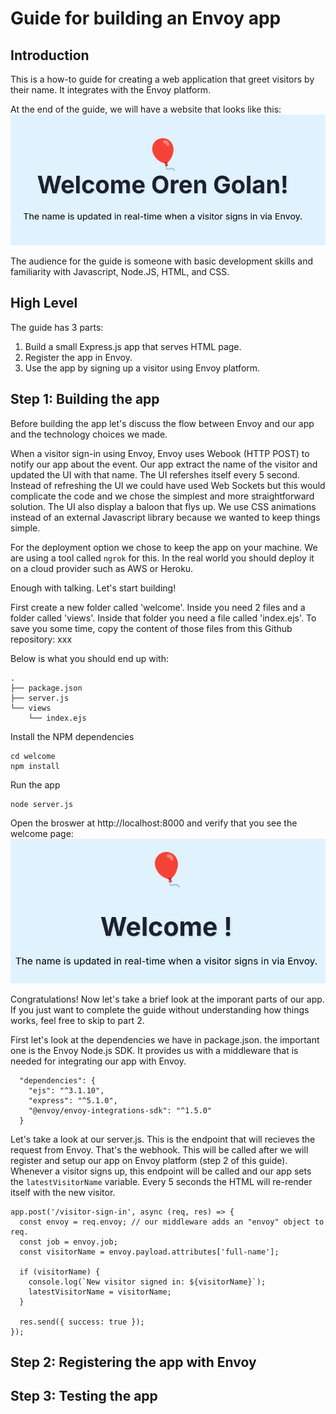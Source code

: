 # Guide for building an Envoy app

## Introduction
This is a how-to guide for creating a web application that greet visitors by their name. It integrates with the Envoy platform.

At the end of the guide, we will have a website that looks like this:
![welcome](final.png)

The audience for the guide is someone with basic development skills and familiarity with Javascript, Node.JS, HTML, and CSS. 

## High Level

The guide has 3 parts:
1. Build a small Express.js app that serves HTML page.
1. Register the app in Envoy.
1. Use the app by signing up a visitor using Envoy platform.

## Step 1: Building the app

Before building the app let's discuss the flow between Envoy and our app and the technology choices we made.

When a visitor sign-in using Envoy, Envoy uses Webook (HTTP POST) to notify our app about the event. Our app extract the name of the visitor and updated the UI with that name. The UI refershes itself every 5 second. Instead of refreshing the UI we could have used Web Sockets but this would complicate the code and we chose the simplest and more straightforward solution. The UI also display a baloon that flys up. We use CSS animations instead of an external Javascript library because we wanted to keep things simple.

For the deployment option we chose to keep the app on your machine. We are using a tool called `ngrok` for this. In the real world you should deploy it on a cloud provider such as AWS or Heroku. 

Enough with talking. Let's start building!

First create a new folder called 'welcome'. Inside you need 2 files and a folder called 'views'. Inside that folder you need a file called 'index.ejs'. To save you some time, copy the content of those files from this Github repository: xxx  

Below is what you should end up with:
```
.
├── package.json
├── server.js
└── views
    └── index.ejs
```

Install the NPM dependencies
```
cd welcome
npm install
```

Run the app

```
node server.js
```

Open the broswer at http://localhost:8000 and verify that you see the welcome page:
![welcome](welcome.png)

Congratulations! Now let's take a brief look at the imporant parts of our app. If you just want to complete the guide without understanding how things works, feel free to skip to part 2.


First let's look at the dependencies we have in package.json. the important one is the Envoy Node.js SDK. It provides us with a middleware that is needed for integrating our app with Envoy.
```
  "dependencies": {
    "ejs": "^3.1.10",
    "express": "^5.1.0",
    "@envoy/envoy-integrations-sdk": "^1.5.0"
  }
```

Let's take a look at our server.js. This is the endpoint that will recieves the request from Envoy. That's the webhook. This will be called after we will register and setup our app on Envoy platform (step 2 of this guide). Whenever a visitor signs up, this endpoint will be called and our app sets the `latestVisitorName` variable. Every 5 seconds the HTML will re-render itself with the new visitor.

```
app.post('/visitor-sign-in', async (req, res) => {
  const envoy = req.envoy; // our middleware adds an "envoy" object to req.
  const job = envoy.job;
  const visitorName = envoy.payload.attributes['full-name'];

  if (visitorName) {
    console.log(`New visitor signed in: ${visitorName}`);
    latestVisitorName = visitorName;
  }

  res.send({ success: true });
});

```


## Step 2: Registering the app with Envoy

## Step 3: Testing the app

